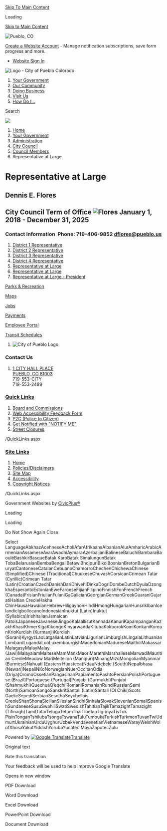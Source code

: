 [Skip To Main Content](https://www.pueblo.us/581/Representative-at-Large/)

Loading

[Skip to Main Content](https://www.pueblo.us/581/Representative-at-Large/)

![Pueblo, CO](https://www.pueblo.us/ImageRepository/Document?documentID=34614)

[Create a Website Account](https://www.pueblo.us/MyAccount/ProfileCreate) - Manage notification subscriptions, save form progress and more.   

- [Website Sign In](https://www.pueblo.us/MyAccount)

![Logo - City of Pueblo Colorado ](https://www.pueblo.us/ImageRepository/Document?documentID=34611)

1. [Your Government](https://www.pueblo.us/27/Your-Government)
2. [Our Community](https://www.pueblo.us/31/Our-Community)
3. [Doing Business](https://www.pueblo.us/35/Doing-Business)
4. [Visit Us](https://www.pueblo.us/9/Visit-Us)
5. [How Do I...](https://www.pueblo.us/644/How-Do-I)

Search

![](https://www.pueblo.us/ImageRepository/Document?documentID=34651)

1. [Home](https://www.pueblo.us)
2. [Your Government](https://www.pueblo.us/27/Your-Government)
3. [Administration](https://www.pueblo.us/1608/Administration)
4. [City Council](https://www.pueblo.us/86/City-Council)
5. [Council Members](https://www.pueblo.us/585/Council-Members)
6. Representative at Large

# Representative at Large

## Dennis E. Flores

## **City Council Term of Office ![Flores](https://www.pueblo.us/ImageRepository/Document?documentId=10130)** January 1, 2018 - December 31, 2025

### Contact Information  Phone: 719-406-9852 [dflores@pueblo.us](mailto:dflores@pueblo.us)

1. [District 1 Representative](https://www.pueblo.us/577/District-1-Representative)
2. [District 2 Representative](https://www.pueblo.us/578/District-2-Representative)
3. [District 3 Representative](https://www.pueblo.us/579/District-3-Representative)
4. [District 4 Representative](https://www.pueblo.us/576/District-4-Representative)
5. [Representative at Large](https://www.pueblo.us/581/Representative-at-Large)
6. [Representative at Large](https://www.pueblo.us/2563/Representative-at-Large)
7. [Representative at Large - President](https://www.pueblo.us/580/Representative-at-Large---President)

[Parks &amp; Recreation](https://www.pueblo.us/100/Parks-Recreation)

[Maps](https://www.pueblo.us/1715/GIS-Portal)

[Jobs](https://www.pueblo.us/2462)

[Payments](https://www.pueblo.us/687/Online-Payments)

[Employee Portal](https://www.pueblo.us/768/Employee-Portal)

[Transit Schedules](https://www.pueblo.us/492/Bus-Schedules)

1. ![City of Pueblo Logo](https://www.pueblo.us/ImageRepository/Document?documentId=34628)

### Contact Us

1. [1 CITY HALL PLACE  
   PUEBLO, CO 81003](https://www.google.com/maps/dir//1+City+Hall+Place,+Pueblo,+CO+81003/data=!4m6!4m5!1m1!4e2!1m2!1m1!1s0x8713a31d458b6c7d:0xf05cfe46b069b156?sa=X&ved=1t%3A707&ictx=111)  
   719-553-CITY  
   719-553-2489

### [Quick Links](https://www.pueblo.us/QuickLinks.aspx?CID=74)

1. [Board and Commissions](https://www.pueblo.us/84/Boards-Commissions)
2. [Web Accessibility Feedback Form](https://puebloco-it-information-technology.app.transform.civicplus.com/forms/44101)
3. [P2C (Police to Citizen)](https://pueblo.policetocitizen.com/Home)
4. [Get Notified with "NOTIFY ME"](https://www.pueblo.us/notifyme)
5. [Street Closures](https://www.pueblo.us/1410/Street-Closures)

/QuickLinks.aspx

### [Site Links](https://www.pueblo.us/QuickLinks.aspx?CID=75)

1. [Home](https://www.pueblo.us)
2. [Policies/Disclaimers](https://www.pueblo.us/695/Disclaimers)
3. [Site Map](https://www.pueblo.us/sitemap.aspx)
4. [Accessibility](https://www.pueblo.us/accessibility)
5. [Copyright Notices](https://www.pueblo.us/site/copyright)

/QuickLinks.aspx

Government Websites by [CivicPlus®](https://www.civicplus.com)

Loading

Loading

Do Not Show Again Close

Select LanguageAbkhazAcehneseAcholiAfarAfrikaansAlbanianAlurAmharicArabicArmenianAssameseAvarAwadhiAymaraAzerbaijaniBalineseBaluchiBambaraBaouléBashkirBasqueBatak KaroBatak SimalungunBatak TobaBelarusianBembaBengaliBetawiBhojpuriBikolBosnianBretonBulgarianBuryatCantoneseCatalanCebuanoChamorroChechenChichewaChinese (Simplified)Chinese (Traditional)ChuukeseChuvashCorsicanCrimean Tatar (Cyrillic)Crimean Tatar (Latin)CroatianCzechDanishDariDhivehiDinkaDogriDombeDutchDyulaDzongkhaEsperantoEstonianEweFaroeseFijianFilipinoFinnishFonFrenchFrench (Canada)FrisianFriulianFulaniGaGalicianGeorgianGermanGreekGuaraniGujaratiHaitian CreoleHakha ChinHausaHawaiianHebrewHiligaynonHindiHmongHungarianHunsrikIbanIcelandicIgboIlocanoIndonesianInuktut (Latin)Inuktut (Syllabics)IrishItalianJamaican PatoisJapaneseJavaneseJingpoKalaallisutKannadaKanuriKapampanganKazakhKhasiKhmerKigaKikongoKinyarwandaKitubaKokborokKomiKonkaniKoreanKrioKurdish (Kurmanji)Kurdish (Sorani)KyrgyzLaoLatgalianLatinLatvianLigurianLimburgishLingalaLithuanianLombardLugandaLuoLuxembourgishMacedonianMadureseMaithiliMakassarMalagasyMalayMalay (Jawi)MalayalamMalteseMamManxMaoriMarathiMarshalleseMarwadiMauritian CreoleMeadow MariMeiteilon (Manipuri)MinangMizoMongolianMyanmar (Burmese)Nahuatl (Eastern Huasteca)NdauNdebele (South)Nepalbhasa (Newari)NepaliNKoNorwegianNuerOccitanOdia (Oriya)OromoOssetianPangasinanPapiamentoPashtoPersianPolishPortuguese (Brazil)Portuguese (Portugal)Punjabi (Gurmukhi)Punjabi (Shahmukhi)QuechuaQʼeqchiʼRomaniRomanianRundiRussianSami (North)SamoanSangoSanskritSantali (Latin)Santali (Ol Chiki)Scots GaelicSepediSerbianSesothoSeychellois CreoleShanShonaSicilianSilesianSindhiSinhalaSlovakSlovenianSomaliSpanishSundaneseSusuSwahiliSwatiSwedishTahitianTajikTamazightTamazight (Tifinagh)TamilTatarTeluguTetumThaiTibetanTigrinyaTivTok PisinTonganTshilubaTsongaTswanaTuluTumbukaTurkishTurkmenTuvanTwiUdmurtUkrainianUrduUyghurUzbekVendaVenetianVietnameseWarayWelshWolofXhosaYakutYiddishYorubaYucatec MayaZapotecZulu

Powered by [![Google Translate](https://www.gstatic.com/images/branding/googlelogo/1x/googlelogo_color_42x16dp.png)Translate](https://translate.google.com)

Original text

Rate this translation

Your feedback will be used to help improve Google Translate

Opens in new window

PDF Download

Word Download

Excel Download

PowerPoint Download

Document Download